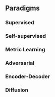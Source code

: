## Paradigms

### Supervised

### Self-supervised

### Metric Learning

### Adversarial

### Encoder-Decoder

### Diffusion
